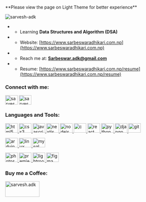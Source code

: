 <p> **Please view the page on Light Theme for better experience** </p>
<p align="left"> <img src="https://komarev.com/ghpvc/?username=sarvesh-adk&label=Profile%20views&color=2c2c2a&style=button" alt="sarvesh-adk" /> </p>

- - Learning  **Data Structures and Algorithm (DSA)**

- - Website: [https://www.sarbeswaradhikari.com.np](https://www.sarbeswaradhikari.com.np)

- - Reach me at:  **Sarbeswar.adk@gmail.com**

- - Resume:  [https://www.sarbeswaradhikari.com.np/resume](https://www.sarbeswaradhikari.com.np/resume)

<h3 align="left">Connect with me:</h3>
<p align="left">
<a href="https://linkedin.com/in/sarvesh-adk" target="blank"><img align="center" src="https://cdn.jsdelivr.net/npm/simple-icons@3.0.1/icons/linkedin.svg" alt="sarvesh-adk" height="30" width="40" /></a>
<a href="https://instagram.com/sarvesh.adk" target="blank"><img align="center" src="https://cdn.jsdelivr.net/npm/simple-icons@3.0.1/icons/instagram.svg"alt="sarvesh.adk" height="30" width="40" /></a>
</p>

<h3 align="left">Languages and Tools:</h3>
<p align="left"> 
  <a href="https://www.w3.org/html/" target="_blank" rel="noreferrer"> <img src="https://cdn.jsdelivr.net/npm/simple-icons@3.0.1/icons/html5.svg" alt="html5" width="40" height="30"/> </a>
  <a href="https://www.w3schools.com/css/" target="_blank" rel="noreferrer"> <img src="https://cdn.jsdelivr.net/npm/simple-icons@3.0.1/icons/css3.svg" alt="css3" width="40" height="30"/> </a> 
  <a href="https://developer.mozilla.org/en-US/docs/Web/JavaScript" target="_blank" rel="noreferrer"> <img src="https://cdn.jsdelivr.net/npm/simple-icons@3.0.1/icons/javascript.svg" alt="javascript" width="40" height="30"/> </a>
  <a href="https://nextjs.org/" target="_blank" rel="noreferrer"> <img src="https://cdn.jsdelivr.net/npm/simple-icons@3.0.1/icons/next-dot-js.svg" alt="nextjs" width="40" height="30"/> </a> 
  <a href="https://nodejs.org" target="_blank" rel="noreferrer"> <img src="https://cdn.jsdelivr.net/npm/simple-icons@3.0.1/icons/node-dot-js.svg" alt="nodejs" width="40" height="30"/> </a>
  <a href="https://www.cprogramming.com/" target="_blank" rel="noreferrer"> <img src="https://cdn.jsdelivr.net/npm/simple-icons@3.0.1/icons/c.svg" alt="c" width="40" height="30"/> </a> 
  <a href="https://reactjs.org/" target="_blank" rel="noreferrer"> <img src="https://cdn.jsdelivr.net/npm/simple-icons@3.0.1/icons/react.svg" alt="react" width="40" height="30"/> </a>
  <a href="https://www.python.org" target="_blank" rel="noreferrer"> <img src="https://cdn.jsdelivr.net/npm/simple-icons@3.0.1/icons/python.svg" alt="python" width="40" height="30"/> </a>
  <a href="https://www.djangoproject.com/" target="_blank" rel="noreferrer"> <img src="https://cdn.jsdelivr.net/npm/simple-icons@3.0.1/icons/django.svg" alt="django" width="40" height="30"/> </a>
  <a href="https://git-scm.com/" target="_blank" rel="noreferrer"> <img src="https://cdn.jsdelivr.net/npm/simple-icons@3.0.1/icons/git.svg" alt="git" width="40" height="30"/> </a>

  <a href="https://www.arduino.cc/" target="_blank" rel="noreferrer"> <img src="https://cdn.jsdelivr.net/npm/simple-icons@3.0.1/icons/arduino.svg" alt="arduino" width="40" height="30"/> </a>
  <a href="https://www.linux.org/" target="_blank" rel="noreferrer"> <img src="https://cdn.jsdelivr.net/npm/simple-icons@3.0.1/icons/linux.svg" alt="linux" width="40" height="30"/> </a> 
  <a href="https://www.mysql.com/" target="_blank" rel="noreferrer"> <img src="https://cdn.jsdelivr.net/npm/simple-icons@3.0.1/icons/mysql.svg" alt="mysql" width="40" height="30"/> </a>
  
<a href="https://www.photoshop.com/en" target="_blank" rel="noreferrer"> <img src="https://cdn.jsdelivr.net/npm/simple-icons@3.0.1/icons/adobephotoshop.svg" alt="photoshop" width="40" height="30"/> </a> 
<a href="https://www.adobe.com/en" target="_blank" rel="noreferrer"> <img src="https://cdn.jsdelivr.net/npm/simple-icons@3.0.1/icons/adobepremierepro.svg" alt="premiere pro" width="40" height="30"/> </a> 
<a href="https://www.adobe.com/en" target="_blank" rel="noreferrer"> <img src="https://cdn.jsdelivr.net/npm/simple-icons@3.0.1/icons/adobelightroomcc.svg" alt="lightroom" width="40" height="30"/> </a>
<a href="https://www.figma.com/" target="_blank" rel="noreferrer"> <img src="https://cdn.jsdelivr.net/npm/simple-icons@3.0.1/icons/figma.svg" alt="figma" width="40" height="30"/> </a>
<h3 align="left">Buy me a Coffee:</h3>
<p><a href="https://www.buymeacoffee.com/sarvesh.adk"> <img align="left" src="https://cdn.jsdelivr.net/npm/simple-icons@3.0.1/icons/buymeacoffee.svg" height="50" width="110" alt="sarvesh.adk" /></a></p><br><br>

